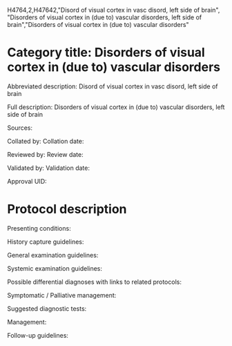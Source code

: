 H4764,2,H47642,"Disord of visual cortex in vasc disord, left side of brain", "Disorders of visual cortex in (due to) vascular disorders, left side of brain","Disorders of visual cortex in (due to) vascular disorders"
# Category title: Disorders of visual cortex in (due to) vascular disorders

Abbreviated description: Disord of visual cortex in vasc disord, left side of brain

Full description: Disorders of visual cortex in (due to) vascular disorders, left side of brain

Sources:

Collated by:
Collation date:

Reviewed by:
Review date:

Validated by:
Validation date:

Approval UID:

# Protocol description

Presenting conditions:

History capture guidelines:

General examination guidelines:

Systemic examination guidelines:

Possible differential diagnoses with links to related protocols:

Symptomatic / Palliative management:

Suggested diagnostic tests:

Management:

Follow-up guidelines:
